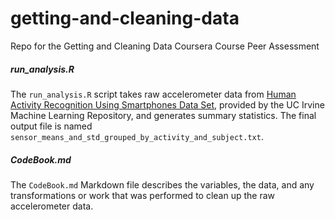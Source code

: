 getting-and-cleaning-data
=========================

Repo for the Getting and Cleaning Data Coursera Course Peer Assessment

##### run_analysis.R


The ```run_analysis.R``` script takes raw accelerometer data from [Human
Activity Recognition Using Smartphones Data
Set](http://archive.ics.uci.edu/ml/datasets/Human+Activity+Recognition+Using+Smartphones),
provided by the UC Irvine Machine Learning Repository, and generates summary
statistics. The final output file is named
```sensor_means_and_std_grouped_by_activity_and_subject.txt```.  


##### CodeBook.md

The ```CodeBook.md``` Markdown file describes the   variables, the data, and any transformations or work that was performed to clean up the raw accelerometer data.

